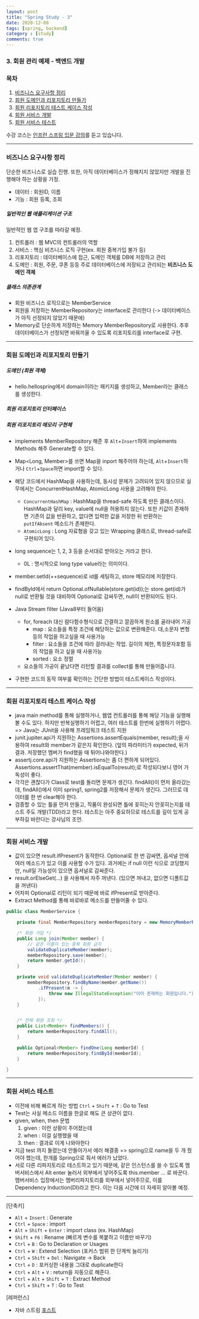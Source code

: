 ```yaml
---
layout: post
title: "Spring Study - 3"
date: 2020-12-08
tags: [spring, backend]
category : [study]
comments: true
---
```


### 3. 회원 관리 예제 - 백엔드 개발

### 목차  
1. <a href="#1">비즈니스 요구사항 정리</a>  
2. <a href="#2">회원 도메인과 리포지토리 만들기</a>
3. <a href="#3">회원 리포지토리 테스트 케이스 작성</a>
1. <a href="#4">회원 서비스 개발</a>
1. <a href="#5">회원 서비스 테스트</a>

수강 코스는 <a href="https://www.inflearn.com/course/%EC%8A%A4%ED%94%84%EB%A7%81-%EC%9E%85%EB%AC%B8-%EC%8A%A4%ED%94%84%EB%A7%81%EB%B6%80%ED%8A%B8/">인프런 스프링 입문 강의</a>를 듣고 있습니다.  

---
<a name="1"></a>
### 비즈니스 요구사항 정리  
단순한 비즈니스로 실습 진행. 또한, 아직 데이터베이스가 정해지지 않았지만 개발을 진행해야 하는 상황을 가정.  
- 데이터 : 회원ID, 이름  
- 기능 : 회원 등록, 조회  

##### 일반적인 웹 애플리케이션 구조
일반적인 웹 앱 구조를 따라갈 예정.  
1. 컨트롤러 : 웹 MVC의 컨트롤러의 역할
2. 서비스 : 핵심 비즈니스 로직 구현(ex. 회원 중복가입 불가 등)
3. 리포지토리 : 데이터베이스에 접근, 도메인 객체를 DB에 저장하고 관리  
4. 도메인 : 회원, 주문, 쿠폰 등등 주로 데이터베이스에 저장되고 관리되는 **비즈니스 도메인 객체**

##### 클래스 의존관계
- 회원 비즈니스 로직으로는 MemberService  
- 회원을 저장하는 MemberRepository는 interface로 관리한다 (-> 데이터베이스가 아직 선정되지 않았기 때문에)
- Memory로 단순하게 저장하는 Memory MemberRepository로 사용한다. 추후 데이터베이스가 선정되면 바꿔끼울 수 있도록 리포지토리를 interface로 구현.

---
<a name="2"></a>
### 회원 도메인과 리포지토리 만들기
##### 도메인 (회원 객체)
- hello.hellospring에서 domain이라는 패키지를 생성하고, Member라는 클래스를 생성한다.

##### 회원 리포지토리 인터페이스

##### 회원 리포지토리 메모리 구현체
- implements MemberRepository 해준 후 `Alt`+`Insert`하여 implements Methods 해주 Generate할 수 있다.
- Map<Long, Member>를 쓰면 Map을 inport 해주어야 하는데, `Alt`+`Insert`하거나 `Ctrl`+`Space`하면 import할 수 있다.
- 해당 코드에서 HashMap을 사용하는데, 동시성 문제가 고려되어 있지 않으므로 실무에서는 ConcurrentHashMap, AtomicLong 사용을 고려해야 한다.
  - `ConcurrentHashMap` : HashMap을 thread-safe 하도록 만든 클래스이다. HashMap과 달리 key, value에 null을 허용하지 않는다. 또한 키값이 존재하면 기존의 값을 반환하고, 없다면 입력한 값을 저장한 뒤 반환하는 `putIfAbsent` 메소드가 존재한다.
  - `AtomicLong` : Long 자료형을 갖고 있는 Wrapping 클래스로, thread-safe로 구현되어 있다.
- long sequence는 1, 2, 3 등을 순서대로 받아오는 거라고 한다.
  - 0L : 명시적으로 long type value라는 의미이다.
- member.setId(++sequence)로 id를 세팅하고, store 메모리에 저장한다.
- findById에서 return Optional.ofNullable(store.get(id));는 store.get(id)가 null로 반환될 것을 대비하여 Optional로 감싸두면, null이 반환되어도 된다.
- Java Stream filter (Java8부터 들어옴)
  - for, foreach 대신 람다함수형식으로 간결하고 깔끔하게 원소를 골라내어 가공
    - map : 요소들을 특정 조건에 해당하는 값으로 변환해준다. 대,소문자 변형 등의 작업을 하고싶을 때 사용가능
    - filter : 요소들을 조건에 따라 걸러내는 작업. 길이의 제한, 특정문자포함 등의 작업을 하고 싶을 때 사용가능
    - sorted : 요소 정렬
  - 요소들의 가공이 끝났다면 리턴할 결과를 collect를 통해 만들어줍니다.

- 구현한 코드의 동작 여부를 확인하는 간단한 방법이 테스트케이스 작성이다.

---
<a name="3"></a>
### 회원 리포지토리 테스트 케이스 작성
- java main method를 통해 실행하거나, 웹앱 컨트롤러를 통해 해당 기능을 실행해볼 수도 있다. 하지만 반복실행하기 어렵고, 여러 테스트를 한번에 실행하기 어렵다. => Java는 JUnit을 사용해 프레임워크 테스트 지원
- junit.jupiter.api가 지원하는 Assertions.assertEquals(member, result);을 사용하여 result와 member가 같은지 확인한다. (앞의 파라미터가 expected, 뒤가 결과. 저장했던 멤버가 find했을 때 튀어나와야한다.)
- assertj.core.api가 지원하는 Assertions는 좀 더 편하게 되어있다. Assertions.assertThat(member).isEqualTo(result);로 작성되다보니 영어 가독성이 좋다.
- 각각은 괜찮다가 Class로 test를 돌리면 문제가 생긴다. findAll()이 먼저 올라갔는데, findAll()에서 이미 spring1, spring2를 저장해서 문제가 생긴다. 그러므로 데이터를 한 번 clear해야 한다.
- 검증할 수 있는 틀을 먼저 만들고, 작품이 완성되면 틀에 꽂히는지 안꽂히는지를 테스트 주도 개발(TDD)라고 한다. 테스트는 아주 중요하므로 테스트를 깊이 있게 공부하길 바란다는 강사님의 조언.

---
<a name="4"></a>
### 회원 서비스 개발
- 값이 있으면 result.ifPresent가 동작한다. Optional로 한 번 감싸면, 옵셔널 안에 여러 메소드가 있고 이를 사용할 수가 있다. 과거에는 if null 이런 식으로 코딩했지만, null일 가능성이 있으면 옵셔널로 감싸준다.
- result.orElseGet(...) 을 사용해서 자주 꺼낸다. (있으면 꺼내고, 없으면 디폴트값을 꺼낸다)
- 어차피 Optional로 리턴이 되기 때문에 바로 ifPresent로 받아준다.
- Extract Method를 통해 바로바로 메소드를 만들어줄 수 있다.

```java
public class MemberService {

    private final MemberRepository memberRepository = new MemoryMemberRepository();

    /* 회원 가입 */
    public Long join(Member member) {
        // 같은 이름이 있는 중복 회원 금지
        validateDuplicateMember(member);
        memberRepository.save(member);
        return member.getId();
    }

    private void validateDuplicateMember(Member member) {
        memberRepository.findByName(member.getName())
            .ifPresent(m -> {
                throw new IllegalStateException("이미 존재하는 회원입니다.");
            });
    }


    /* 전체 회원 조회 */
    public List<Member> findMembers() {
        return memberRepository.findAll();
    }

    public Optional<Member> findOne(Long memberId) {
        return memberRepository.findById(memberId);
    }

}
```

---
<a name="5"></a>
### 회원 서비스 테스트
- 이전에 비해 빠르게 하는 방법 `Ctrl` + `Shift` + `T` : Go to Test
- Test는 사실 메소드 이름을 한글로 해도 큰 상관이 없다.
- given, when, then 문법
  1. given : 이런 상황이 주어졌는데
  2. when : 이걸 실행했을 때
  3. then : 결과로 이게 나와야한다
- 지금 test 까지 돌렸는데 안돌아가서 에러 해결중 => spring으로 name을 두 개 줬어야 했는데, 한개를 Spring으로 줘서 에러가 났었다.
- 서로 다른 리파지토리로 테스트하고 있기 때문에, 같은 인스턴스를 쓸 수 있도록 멤버서비스에서 Alt enter 눌러서 외부에서 넣어주도록 this.member ... 로 바꾼다. 멤버서비스 입장에서는 멤버리파지토리를 외부에서 넣어주므로, 이를 Dependency Induction(DI)라고 한다. 이는 다음 시간에 더 자세히 알아볼 예정.

---
[단축키]
- `Alt` + `Insert` : Generate
- `Ctrl` + `Space` : import
- `Alt` + `Shift` + `Enter` : import class (ex. HashMap)
- `Shift` + `F6` : Rename (빠르게 변수를 복붙하고 이름만 바꾸기)
- `Ctrl` + `B` : Go to Declaration or Usages
- `Ctrl` + `W` : Extend Selection (포커스 범위 한 단계씩 늘리기)
- `Ctrl` + `Shift` + `Del` : Navigate -> Back
- `Ctrl` + `D` : 포커싱한 내용을 그대로 duplicate한다
- `Ctrl` + `Alt` + `V` : return을 자동으로 해준다.
- `Ctrl` + `Alt` + `Shift` + `T` : Extract Method
- `Ctrl` + `Shift` + `T` : Go to Test

[레퍼런스]
- 자바 스트림 [포스트](https://dpdpwl.tistory.com/81)
